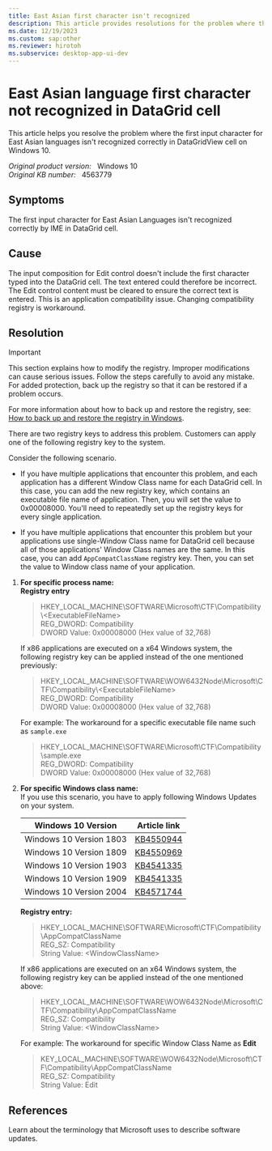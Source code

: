 ```yaml
---
title: East Asian first character isn't recognized
description: This article provides resolutions for the problem where the first input character for East Asian languages isn't recognized correctly in DataGridView cell on Windows 10.
ms.date: 12/19/2023
ms.custom: sap:other
ms.reviewer: hirotoh
ms.subservice: desktop-app-ui-dev
---
```

# East Asian language first character not recognized in DataGrid cell

This article helps you resolve the problem where the first input character for East Asian languages isn't recognized correctly in DataGridView cell on Windows 10.

_Original product version:_ &nbsp; Windows 10  
_Original KB number:_ &nbsp; 4563779

## Symptoms

The first input character for East Asian Languages isn't recognized correctly by IME in DataGrid cell.

## Cause

The input composition for Edit control doesn't include the first character typed into the DataGrid cell. The text entered could therefore be incorrect. The Edit control content must be cleared to ensure the correct text is entered. This is an application compatibility issue. Changing compatibility registry is workaround.

## Resolution

> [!IMPORTANT]
> This section explains how to modify the registry. Improper modifications can cause serious issues. Follow the steps carefully to avoid any mistake. For added protection, back up the registry so that it can be restored if a problem occurs.

For more information about how to back up and restore the registry, see: [How to back up and restore the registry in Windows](https://support.microsoft.com/help/322756).

There are two registry keys to address this problem. Customers can apply one of the following registry key to the system.

Consider the following scenario.

- If you have multiple applications that encounter this problem, and each application has a different Window Class name for each DataGrid cell. In this case, you can add the new registry key, which contains an executable file name of application. Then, you will set the value to 0x00008000. You'll need to repeatedly set up the registry keys for every single application.

- If you have multiple applications that encounter this problem but your applications use single-Window Class name for DataGrid cell because all of those applications' Window Class names are the same. In this case, you can add `AppCompatClassName` registry key. Then, you can set the value to Window class name of your application.

1. **For specific process name:**  
 **Registry entry**  

    > HKEY_LOCAL_MACHINE\SOFTWARE\Microsoft\CTF\Compatibility\\\<ExecutableFileName>  
    REG_DWORD: Compatibility  
    DWORD Value: 0x00008000 (Hex value of 32,768)

    If x86 applications are executed on a x64 Windows system, the following registry key can be applied instead of the one mentioned previously:

    > HKEY_LOCAL_MACHINE\SOFTWARE\WOW6432Node\Microsoft\CTF\Compatibility\\\<ExecutableFileName>  
    REG_DWORD: Compatibility  
    DWORD Value: 0x00008000 (Hex value of 32,768)

    For example: The workaround for a specific executable file name such as `sample.exe`

    > HKEY_LOCAL_MACHINE\SOFTWARE\Microsoft\CTF\Compatibility\sample.exe  
    REG_DWORD: Compatibility  
    DWORD Value: 0x00008000 (Hex value of 32,768)

2. **For specific Windows class name:**  
 If you use this scenario, you have to apply following Windows Updates on your system.

    | Windows 10 Version| Article link |
    |---|---|
    | Windows 10 Version 1803| [KB4550944](https://support.microsoft.com/help/4550944) |
    | Windows 10 Version 1809| [KB4550969](https://support.microsoft.com/help/4550969) |
    | Windows 10 Version 1903| [KB4541335](https://support.microsoft.com/help/4541335) |
    | Windows 10 Version 1909| [KB4541335](https://support.microsoft.com/help/4541335) |
    | Windows 10 Version 2004| [KB4571744](https://support.microsoft.com/help/4571744) |

    **Registry entry:**  

    > HKEY_LOCAL_MACHINE\SOFTWARE\Microsoft\CTF\Compatibility\AppCompatClassName  
    REG_SZ: Compatibility  
    String Value: \<WindowClassName>

    If x86 applications are executed on an x64 Windows system, the following registry key can be applied instead of the one mentioned above:

    > HKEY_LOCAL_MACHINE\SOFTWARE\WOW6432Node\Microsoft\CTF\Compatibility\AppCompatClassName  
    REG_SZ: Compatibility  
    String Value: \<WindowClassName>

    For example: The workaround for specific Window Class Name as **Edit**
  
    > KEY_LOCAL_MACHINE\SOFTWARE\WOW6432Node\Microsoft\CTF\Compatibility\AppCompatClassName  
    REG_SZ: Compatibility  
    String Value: Edit

## References

Learn about the terminology that Microsoft uses to describe software updates.
